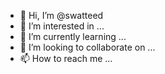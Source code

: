 - 👋 Hi, I’m @swatteed
- 👀 I’m interested in ...
- 🌱 I’m currently learning ...
- 💞️ I’m looking to collaborate on ...
- 📫 How to reach me ...

<!---
swatteed/swatteed is a ✨ special ✨ repository because its `README.md` (this file) appears on your GitHub profile.
You can click the Preview link to take a look at your changes.
--->
